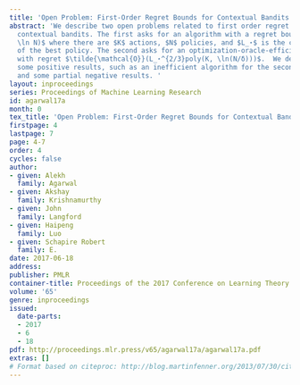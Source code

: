 ```yaml
---
title: 'Open Problem: First-Order Regret Bounds for Contextual Bandits'
abstract: 'We describe two open problems related to first order regret bounds for
  contextual bandits. The first asks for an algorithm with a regret bound of $\tilde{\mathcal{O}}(\sqrtL_⋆K
  \ln N)$ where there are $K$ actions, $N$ policies, and $L_⋆$ is the cumulative loss
  of the best policy. The second asks for an optimization-oracle-efficient algorithm
  with regret $\tilde{\mathcal{O}}(L_⋆^{2/3}poly(K, \ln(N/δ)))$.  We describe
  some positive results, such as an inefficient algorithm for the second problem,
  and some partial negative results. '
layout: inproceedings
series: Proceedings of Machine Learning Research
id: agarwal17a
month: 0
tex_title: 'Open Problem: First-Order Regret Bounds for Contextual Bandits'
firstpage: 4
lastpage: 7
page: 4-7
order: 4
cycles: false
author:
- given: Alekh
  family: Agarwal
- given: Akshay
  family: Krishnamurthy
- given: John
  family: Langford
- given: Haipeng
  family: Luo
- given: Schapire Robert
  family: E.
date: 2017-06-18
address: 
publisher: PMLR
container-title: Proceedings of the 2017 Conference on Learning Theory
volume: '65'
genre: inproceedings
issued:
  date-parts:
  - 2017
  - 6
  - 18
pdf: http://proceedings.mlr.press/v65/agarwal17a/agarwal17a.pdf
extras: []
# Format based on citeproc: http://blog.martinfenner.org/2013/07/30/citeproc-yaml-for-bibliographies/
---
```

